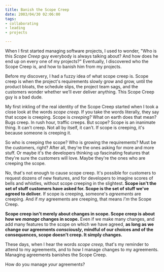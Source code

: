 ```yaml
--- 
title: Banish the Scope Creep
date: 2003/04/30 02:06:00
tags: 
- collaborating
- leading
- projects

---
```


<p> When I first started managing software projects, I used to wonder, "Who is this <em>Scope Creep</em> guy everybody is always talking about? And how does he end up on every one of my projects?" Eventually, I discovered who the Scope Creep is, and how to banish him from my projects. </p>
<p> Before my discovery, I had a fuzzy idea of what scope creep is. Scope creep is when the project's requirements slowly grow and grow, until the product bloats, the schedule slips, the project team sags, and the customers wonder whether we'll ever deliver anything. This Scope Creep guy is a bad dude. </p>
<p> My first inkling of the real identity of the Scope Creep started when I took a close look at the words <em>scope creep.</em> If you take the words literally, they say that scope is creeping. Scope is <em>creeping?</em> What on earth does that mean? Bugs creep. In rush hour, traffic creeps. But scope? Scope is an inanimate thing. It can't creep. Not all by itself, it can't. If scope is creeping, it's because someone is creeping it. </p>
<p> So who is creeping the scope? Who is growing the requirements? Must be the customers, right? After all, they're the ones asking for more and more stuff. Or maybe it's the developers thinking up fascinating features that they're sure the customers will love. Maybe they're the ones who are creeping the scope. </p>
<p> No, that's not enough to cause scope creep. It's possible for customers to request dozens of new features, and for developers to imagine scores of bells and whistles, without scope creeping in the slightest. <strong>Scope isn't the set of stuff customers have asked for. Scope is the set of stuff we've agreed to deliver.</strong> If scope is creeping, someone's <em>agreements</em> are creeping. And if <em>my</em> agreements are creeping, that means <em>I'm</em> the Scope Creep. </p>
<p>
<strong>Scope creep isn't merely about changes in scope. Scope creep is about how we <em>manage</em> changes in scope.</strong> Even if we make many changes, and add many features to the scope on which we have agreed, <strong>as long as we change our agreements <em>consciously</em>, mindful of our choices and of the consequences, scope doesn't creep. It simply changes.</strong>
</p>
<p> These days, when I hear the words <em>scope creep,</em> that's my reminder to attend to my agreements, and to how I manage changes to my agreements. Managing agreements banishes the Scope Creep. </p>
<p> How do you manage <em>your</em> agreements? </p>
